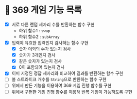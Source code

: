 # 📜 369 게임 기능 목록

- [x] 서로 다른 랜덤 세자리 수를 반환하는 함수 구현
  - 하위 함수1 : `swap`
  - 하위 함수2 : `subArray`
- [x] 입력이 유효한 입력인지 검사하는 함수 구현
  - [x] 숫자 이외의 수가 있는지 검사
  - [x] 숫자가 3개인지 검사
  - [x] 같은 숫자가 있는지 검사
  - [x] 0이 포함되어 있는지 검사
- [x] 이미 지정된 정답 세자리와 비교하여 결과를 반환하는 함수 구현
- [ ] 볼 스트라이크 개수를 `String`으로 반환하는 함수 구현
- [ ] 위에서 만든 기능을 이용하여 369 게임 진행 함수를 구현
- [ ] 위에서 구현한 게임 진행 함수를 이용해 반복 게임이 가능하도록 구현